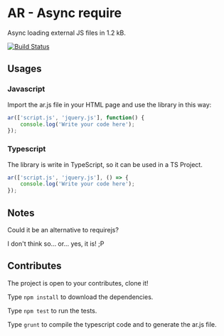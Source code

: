 # AR - Async require

Async loading external JS files in 1.2 kB.

[![Build Status](https://travis-ci.org/MpStyle/ar.svg?branch=master)](https://travis-ci.org/MpStyle/ar)

## Usages

### Javascript

Import the ar.js file in your HTML page and use the library in this way:

```javascript
ar(['script.js', 'jquery.js'], function() {
    console.log('Write your code here');
});
```

### Typescript

The library is write in TypeScript, so it can be used in a TS Project.

```typescript
ar(['script.js', 'jquery.js'], () => {
    console.log('Write your code here');
});
```

## Notes

Could it be an alternative to requirejs?

I don't think so... or... yes, it is! ;P

## Contributes

The project is open to your contributes, clone it!

Type `npm install` to download the dependencies.

Type `npm test` to run the tests.

Type `grunt` to compile the typescript code and to generate the ar.js file.
